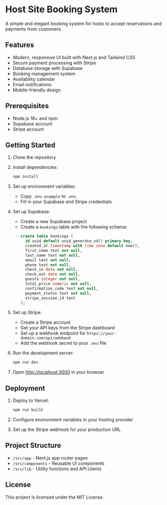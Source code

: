 # Host Site Booking System

A simple and elegant booking system for hosts to accept reservations and payments from customers.

## Features

- Modern, responsive UI built with Next.js and Tailwind CSS
- Secure payment processing with Stripe
- Database storage with Supabase
- Booking management system
- Availability calendar
- Email notifications
- Mobile-friendly design

## Prerequisites

- Node.js 18+ and npm
- Supabase account
- Stripe account

## Getting Started

1. Clone the repository
2. Install dependencies:
   ```bash
   npm install
   ```
3. Set up environment variables:
   - Copy `.env.example` to `.env`
   - Fill in your Supabase and Stripe credentials

4. Set up Supabase:
   - Create a new Supabase project
   - Create a `bookings` table with the following schema:
     ```sql
     create table bookings (
       id uuid default uuid_generate_v4() primary key,
       created_at timestamp with time zone default now(),
       first_name text not null,
       last_name text not null,
       email text not null,
       phone text not null,
       check_in date not null,
       check_out date not null,
       guests integer not null,
       total_price numeric not null,
       confirmation_code text not null,
       payment_status text not null,
       stripe_session_id text
     );
     ```

5. Set up Stripe:
   - Create a Stripe account
   - Get your API keys from the Stripe dashboard
   - Set up a webhook endpoint for `https://your-domain.com/api/webhook`
   - Add the webhook secret to your `.env` file

6. Run the development server:
   ```bash
   npm run dev
   ```

7. Open [http://localhost:3000](http://localhost:3000) in your browser

## Deployment

1. Deploy to Vercel:
   ```bash
   npm run build
   ```

2. Configure environment variables in your hosting provider

3. Set up the Stripe webhook for your production URL

## Project Structure

- `/src/app` - Next.js app router pages
- `/src/components` - Reusable UI components
- `/src/lib` - Utility functions and API clients

## License

This project is licensed under the MIT License.

